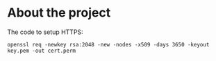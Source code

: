 # About the project


The code to setup HTTPS:
```
openssl req -newkey rsa:2048 -new -nodes -x509 -days 3650 -keyout key.pem -out cert.perm
```